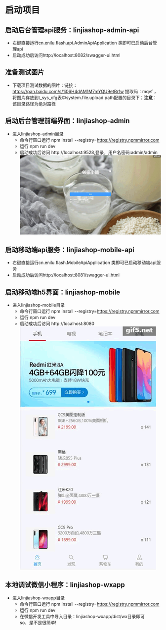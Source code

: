 # 启动项目

## 启动后台管理api服务：linjiashop-admin-api
- 右键直接运行cn.enilu.flash.api.AdminApiApplication 类即可已启动后台管理api
- 启动成功后访问http://localhost:8082/swagger-ui.html

## 准备测试图片
- 下载项目测试数据的图片：链接：https://pan.baidu.com/s/1i06H4dAM1M7mYQU9etBrfw  提取码：mqvf ，将图片存放到t_sys_cfg表中system.file.upload.path配置的目录下；**注意**：该目录路径为绝对路径
## 启动后台管理前端界面：linjiashop-admin
- 进入linjiashop-admin目录
    - 命令行窗口运行 npm install --registry=https://registry.npmmirror.com
    - 运行  npm run dev
    - 启动成功后访问 http://localhost:9528,登录，用户名密码:admin/admin 
 ![vue](../img/admin.gif)


## 启动移动端api服务：linjiashop-mobile-api
- 右键直接运行cn.enilu.flash.MobileApiApplication 类即可已启动移动端api服务
- 启动成功后访问http://localhost:8081/swagger-ui.html

## 启动移动端h5界面：linjiashop-mobile
- 进入linjiashop-mobile目录
    - 命令行窗口运行 npm install --registry=https://registry.npmmirror.com
    - 运行  npm run dev
    - 启动成功后访问 http://localhost:8080
 ![vue](../img/mobile.gif) 
 
## 本地调试微信小程序：linjiashop-wxapp
- 进入linjiashop-wxapp目录
    - 命令行窗口运行 npm install --registry=https://registry.npmmirror.com
    - 运行  npm run dev
    - 在微信开发工具中导入目录：linjiashop-wxapp/dist/wx目录即可  
so，是不是很简单!
